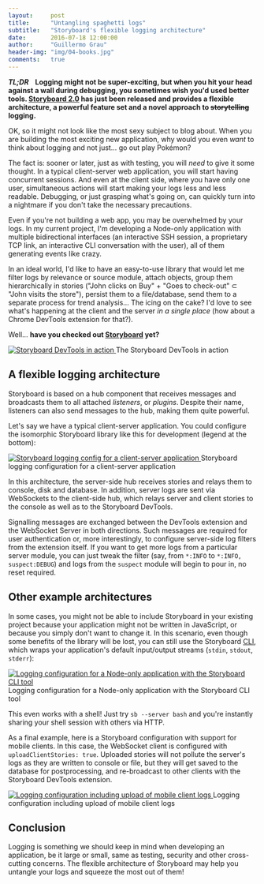 ```yaml
---
layout:     post
title:      "Untangling spaghetti logs"
subtitle:   "Storyboard's flexible logging architecture"
date:       2016-07-18 12:00:00
author:     "Guillermo Grau"
header-img: "img/04-books.jpg"
comments:   true
---
```


**_TL;DR_ &nbsp;&nbsp;&nbsp;Logging might not be super-exciting, but when you hit your head against a wall during debugging, you sometimes wish you'd used better tools. [Storyboard 2.0](https://github.com/guigrpa/storyboard) has just been released and provides a flexible architecture, a powerful feature set and a novel approach to ~~storytelling~~ logging.**

OK, so it might not look like the most sexy subject to blog about. When you are building the most exciting new application, why would you even *want* to think about logging and not just… go out play Pokémon?

The fact is: sooner or later, just as with testing, you will *need* to give it some thought. In a typical client-server web application, you will start having concurrent sessions. And even at the client side, where you have only one user, simultaneous actions will start making your logs less and less readable. Debugging, or just grasping what's going on, can quickly turn into a nightmare if you don't take the necessary precautions.

Even if you're not building a web app, you may be overwhelmed by your logs. In my current project, I'm developing a Node-only application with multiple bidirectional interfaces (an interactive SSH session, a proprietary TCP link, an interactive CLI conversation with the user), all of them generating events like crazy.

In an ideal world, I'd like to have an easy-to-use library that would let me filter logs by relevance or source module, attach objects, group them hierarchically in stories ("John clicks on Buy" + "Goes to check-out" ⊂ "John visits the store"), persist them to a file/database, send them to a separate process for trend analysis… The icing on the cake? I'd love to see what's happening at the client and the server *in a single place* (how about a Chrome DevTools extension for that?).

Well... **have you checked out [Storyboard](https://github.com/guigrpa/storyboard) yet?**

<a href="{{ site.baseurl }}/img/Storyboard.gif">
    <img src="{{ site.baseurl }}/img/Storyboard.gif" alt="Storyboard DevTools in action">
</a>
<span class="caption text-muted">The Storyboard DevTools in action</span>


## A flexible logging architecture

Storyboard is based on a hub component that receives messages and broadcasts them to all attached *listeners*, or *plugins*. Despite their name, listeners can also send messages to the hub, making them quite powerful.

Let's say we have a typical client-server application. You could configure the isomorphic Storyboard library like this for development (legend at the bottom):

<a href="{{ site.baseurl }}/img/sb-typical-arch.png">
    <img src="{{ site.baseurl }}/img/sb-typical-arch.png" alt="Storyboard logging config for a client-server application">
</a>
<span class="caption text-muted">Storyboard logging configuration for a client-server application</span>

In this architecture, the server-side hub receives stories and relays them to console, disk and database. In addition, server logs are sent via WebSockets to the client-side hub, which relays server and client stories to the console as well as to the Storyboard DevTools.

Signalling messages are exchanged between the DevTools extension and the WebSocket Server in both directions. Such messages are required for user authentication or, more interestingly, to configure server-side log filters from the extension itself. If you want to get more logs from a particular server module, you can just tweak the filter (say, from `*:INFO` to `*:INFO, suspect:DEBUG`) and logs from the `suspect` module will begin to pour in, no reset required.


## Other example architectures

In some cases, you might not be able to include Storyboard in your existing project because your application might not be written in JavaScript, or because you simply don't want to change it. In this scenario, even though some benefits of the library will be lost, you can still use the Storyboard [CLI](https://github.com/guigrpa/storyboard#cli-tool), which wraps your application's default input/output streams (`stdin`, `stdout`, `stderr`):

<a href="{{ site.baseurl }}/img/sb-with-adapter.png">
    <img src="{{ site.baseurl }}/img/sb-with-adapter.png" alt="Logging configuration for a Node-only application with the Storyboard CLI tool">
</a>
<span class="caption text-muted">Logging configuration for a Node-only application with the Storyboard CLI tool</span>

This even works with a shell! Just try `sb --server bash` and you're instantly sharing your shell session with others via HTTP.

As a final example, here is a Storyboard configuration with support for mobile clients. In this case, the WebSocket client is configured with `uploadClientStories: true`. Uploaded stories will not pollute the server's logs as they are written to console or file, but they will get saved to the database for postprocessing, and re-broadcast to other clients with the Storyboard DevTools extension.

<a href="{{ site.baseurl }}/img/sb-mobile.png">
    <img src="{{ site.baseurl }}/img/sb-mobile.png" alt="Logging configuration including upload of mobile client logs">
</a>
<span class="caption text-muted">Logging configuration including upload of mobile client logs</span>


## Conclusion

Logging is something we should keep in mind when developing an application, be it large or small, same as testing, security and other cross-cutting concerns. The flexible architecture of Storyboard may help you untangle your logs and squeeze the most out of them!
